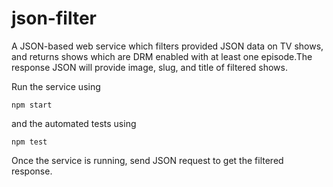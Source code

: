 # json-filter
A JSON-based web service which filters provided JSON data on TV shows, and returns shows which are DRM enabled with at least one episode.The response JSON will provide image, slug, and title of filtered shows.

Run the service using
```console
npm start
```

and the automated tests using
```console
npm test
```
Once the service is running, send JSON request to get the filtered response.
